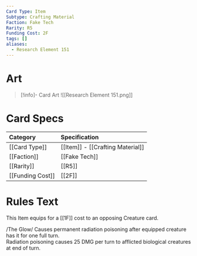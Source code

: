 ```yaml
---
Card Type: Item
Subtype: Crafting Material
Faction: Fake Tech
Rarity: R5
Funding Cost: 2F
tags: []
aliases:
  - Research Element 151
---
```

# Art

> [!info]- Card Art
> ![[Research Element 151.png]]

# Card Specs

| Category | Specification| 
| :--- | :--- |
| [[Card Type]] | [[Item]] - [[Crafting Material]] |  
| [[Faction]] | [[Fake Tech]] |  
| [[Rarity]] | [[R5]] |  
| [[Funding Cost]] | [[2F]] |  

# Rules Text  

This Item equips for a [[1F]] cost to an opposing Creature card.  

/The Glow/ Causes permanent radiation poisoning after equipped creature has it for one full turn.   
Radiation poisoning causes 25 DMG per turn to afflicted biological creatures at end of turn.   

